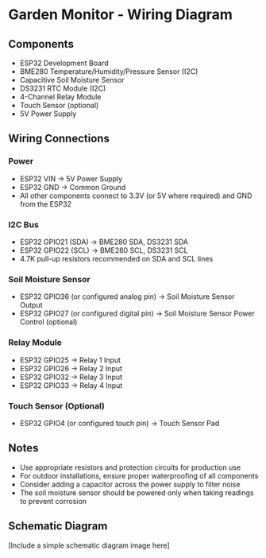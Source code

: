 # Garden Monitor - Wiring Diagram

## Components

- ESP32 Development Board
- BME280 Temperature/Humidity/Pressure Sensor (I2C)
- Capacitive Soil Moisture Sensor
- DS3231 RTC Module (I2C)
- 4-Channel Relay Module
- Touch Sensor (optional)
- 5V Power Supply

## Wiring Connections

### Power

- ESP32 VIN → 5V Power Supply
- ESP32 GND → Common Ground
- All other components connect to 3.3V (or 5V where required) and GND from the ESP32

### I2C Bus

- ESP32 GPIO21 (SDA) → BME280 SDA, DS3231 SDA
- ESP32 GPIO22 (SCL) → BME280 SCL, DS3231 SCL
- 4.7K pull-up resistors recommended on SDA and SCL lines

### Soil Moisture Sensor

- ESP32 GPIO36 (or configured analog pin) → Soil Moisture Sensor Output
- ESP32 GPIO27 (or configured digital pin) → Soil Moisture Sensor Power Control (optional)

### Relay Module

- ESP32 GPIO25 → Relay 1 Input
- ESP32 GPIO26 → Relay 2 Input
- ESP32 GPIO32 → Relay 3 Input
- ESP32 GPIO33 → Relay 4 Input

### Touch Sensor (Optional)

- ESP32 GPIO4 (or configured touch pin) → Touch Sensor Pad

## Notes

- Use appropriate resistors and protection circuits for production use
- For outdoor installations, ensure proper waterproofing of all components
- Consider adding a capacitor across the power supply to filter noise
- The soil moisture sensor should be powered only when taking readings to prevent corrosion

## Schematic Diagram

[Include a simple schematic diagram image here]
